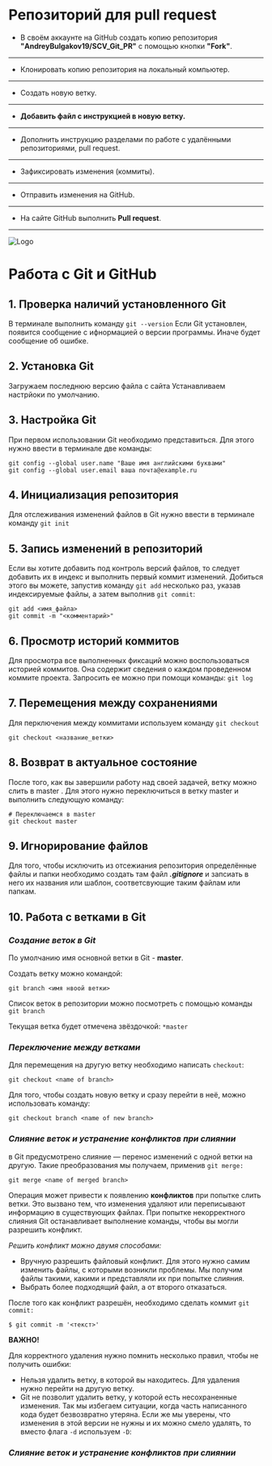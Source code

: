 # Репозиторий для **pull request**
* В своём аккаунте на GitHub создать копию репозитория **"AndreyBulgakov19/SCV_Git_PR"** с помощью кнопки **"Fork"**.
---
* Клонировать копию репозитория на локальный компьютер.
---
* Создать новую ветку.
---
* **Добавить файл с инструкцией в новую ветку.**
---
* Дополнить инструкцию разделами по работе с удалёнными репозиториями, pull request.
---
* Зафиксировать изменения (коммиты).
---
* Отправить изменения на GitHub.
---
* На сайте GitHub выполнить **Pull request**.
---

![Logo](git_logo.png)

# Работа с Git и GitHub

## 1. Проверка наличий установленного Git
В терминале выполнить команду `git --version`
Если Git установлен, появится сообщение с ифнормацией о версии программы. Иначе будет сообщение об ошибке.
## 2. Установка Git
Загружаем последнюю версию файла с сайта 
Устанавливаем настрйоки по умолчанию.

## 3. Настройка Git
При первом использовании Git необходимо представиться. Для этого нужно ввести в терминале две команды:
```
git config --global user.name "Ваше имя английскими буквами"
git config --global user.email ваша почта@example.ru
```

## 4. Инициализация репозитория
Для отслеживания изменений файлов в Git нужно ввести в терминале команду `git init`

## 5. Запись изменений в репозиторий
Если вы хотите добавить под контроль версий файлов, то следует добавить их в индекс и выполнить первый коммит изменений. Добиться этого вы можете, запустив команду `git add` несколько раз, указав индексируемые файлы, а затем выполнив `git commit`:
```
git add <имя_файла> 
git commit -m "<комментарий>"
```
## 6. Просмотр историй коммитов
Для просмотра все выполненных фиксаций можно воспользоваться историей коммитов. Она содержит сведения о каждом проведенном коммите проекта. Запросить ее можно при помощи команды:
`git log`

## 7. Перемещения между сохранениями
Для перключения между коммитами используем  команду `git checkout`
```
git checkout <название_ветки>
```

## 8. Возврат в актуальное состояние
После того, как вы завершили работу над своей задачей, ветку можно слить в master . Для этого нужно переключиться в ветку master и выполнить следующую команду:

```
# Переключаемся в master
git checkout master
```
## 9. Игнорирование файлов
Для того, чтобы исключить из отсежиания репозитория определённые файлы и папки необходимо создать там файл ***.gitignore***  и запсиать в него их названия или шаблон, соответсвующие таким файлам или папкам.

## 10. Работа с ветками в Git


### ***Создание веток в Git***
По умолчанию имя основной ветки в Git  - **master**.

Создать ветку можно командой:
```
git branch <имя нвоой ветки>
```
Список веток в репозитории можно посмотреть с помощью команды `git branch`

Текущая ветка будет отмечена звёздочкой: `*master`


### ***Переключение между ветками***
Для перемещения на другую ветку необходимо написать `checkout`:

```
git checkout <name of branch>
```
Для того, чтобы создать новую ветку и сразу перейти в неё, можно использовать команду:
```
git checkout branch <name of new branch> 
```
### ***Слияние веток и устранение конфликтов при слиянии***
в Git предусмотрено слияние — перенос изменений с одной ветки на другую. Такие преобразования мы получаем, применив `git merge:`
```
git merge <name of merged branch>
```
Операция может привести к появлению **конфликтов** при попытке слить ветки. Это вызвано тем, что изменения удаляют или переписывают информацию в существующих файлах. При попытке некорректного слияния Git останавливает выполнение команды, чтобы вы могли разрешить конфликт.

*Решить конфликт можно двумя способами:*

+ Вручную разрешить файловый конфликт. Для этого нужно самим изменить файлы, с которыми возникли проблемы. Мы получим файлы такими, какими и представляли их при попытке слияния.
+ Выбрать более подходящий файл, а от второго отказаться.

После того как конфликт разрешён, необходимо сделать коммит `git commit:`
```
$ git commit -m '<текст>'
```

**ВАЖНО!**

Для корректного удаления нужно помнить несколько правил, чтобы не получить ошибки:

+ Нельзя удалить ветку, в которой вы находитесь. Для удаления нужно перейти на другую ветку.
+ Git не позволит удалить ветку, у которой есть несохраненные изменения. Так мы избегаем ситуации, когда часть написанного кода будет безвозвратно утеряна. Если же мы уверены, что изменения в этой версии не нужны и их можно смело удалять, то вместо флага `-d` используем `-D`:

### ***Слияние веток и устранение конфликтов при слиянии***